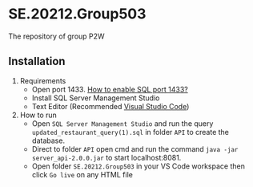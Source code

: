 # SE.20212.Group503
The repository of group P2W

## Installation
1. Requirements
    - Open port 1433. [How to enable SQL port 1433?](https://l.messenger.com/l.php?u=https%3A%2F%2Fkienthuclaptrinh.vn%2F2012%2F07%2F24%2F7-buoc-de-mo-port-1433-cho-ms-sql-server%2F&h=AT0wVnFXBc2hFC98Sm__QBrUptfcvhcCIcYXODp_SZcSmTXEut22f9oFIXRDU3AbFmIQn3sg7VOibTDS-giJUMcCsbxHvQME8HRyKGnaVckChvqCv8aecR2iXqUvbbfrnAg2dySg1_t4KmSFjYM_0Q) 
    - Install SQL Server Management Studio
    - Text Editor (Recommended [Visual Studio Code](https://code.visualstudio.com))
2. How to run
    - Open `SQL Server Management Studio` and run the query `updated_restaurant_query(1).sql` in folder `API` to create the database.
    - Direct to folder `API` open cmd and run the command `java -jar server_api-2.0.0.jar` to start localhost:8081.
    - Open folder `SE.20212.Group503` in your VS Code workspace then click `Go live` on any HTML file
